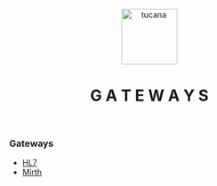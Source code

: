 <div align="center">
  <br>
  <img alt="tucana" src="https://user-images.githubusercontent.com/108890369/223312587-5c6326cc-5cf8-457d-9bb0-0a90f12190e5.png" height="100">
  <h1>G A T E W A Y S</h1>
  </br>
</div>

### Gateways

- [HL7](https://github.com/sibelhealth/tucana/tree/main/cloud/gateways/realtime)
- [Mirth](https://github.com/sibelhealth/tucana/tree/main/cloud/gateways/mirth)
